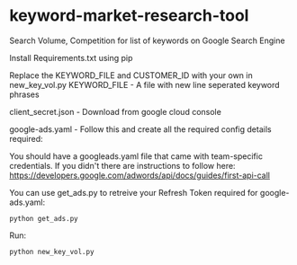 # keyword-market-research-tool
Search Volume, Competition for list of keywords on Google Search Engine

Install Requirements.txt using pip

Replace the KEYWORD_FILE and CUSTOMER_ID with your own in new_key_vol.py 
KEYWORD_FILE - A file with new line seperated keyword phrases

client_secret.json - Download from google cloud console

google-ads.yaml - Follow this and create all the required config details required:

You should have a googleads.yaml file that came with team-specific credentials. If you didn't there are instructions to follow here: 
https://developers.google.com/adwords/api/docs/guides/first-api-call

You can use get_ads.py to retreive your Refresh Token required for google-ads.yaml:
```
python get_ads.py
```

Run: 
```
python new_key_vol.py
```
